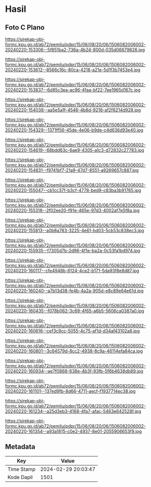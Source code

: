 # Hasil

## Foto C Plano

https://sirekap-obj-formc.kpu.go.id/ab72/pemilu/pdpr/15/06/08/20/06/1506082006002-20240220-153306--5f851ba2-736a-4b24-800d-035d06679826.jpg

https://sirekap-obj-formc.kpu.go.id/ab72/pemilu/pdpr/15/06/08/20/06/1506082006002-20240220-153612--8566c16c-80ca-4218-a21e-5d1f3b7453e4.jpg

https://sirekap-obj-formc.kpu.go.id/ab72/pemilu/pdpr/15/06/08/20/06/1506082006002-20240220-153837--6d85c3ea-ac96-4faa-bf22-7ee1965d167c.jpg

https://sirekap-obj-formc.kpu.go.id/ab72/pemilu/pdpr/15/06/08/20/06/1506082006002-20240220-154038--aa5e5a1f-4546-4b8d-9218-af2f6214d928.jpg

https://sirekap-obj-formc.kpu.go.id/ab72/pemilu/pdpr/15/06/08/20/06/1506082006002-20240220-154329--1371ff56-45de-4e06-b9de-c4d636d93e40.jpg

https://sirekap-obj-formc.kpu.go.id/ab72/pemilu/pdpr/15/06/08/20/06/1506082006002-20240220-154619--68bdd63c-6ae9-4305-a1c3-d72832c27783.jpg

https://sirekap-obj-formc.kpu.go.id/ab72/pemilu/pdpr/15/06/08/20/06/1506082006002-20240220-154831--f9741bf7-21a9-47d7-8551-a9269657c887.jpg

https://sirekap-obj-formc.kpu.go.id/ab72/pemilu/pdpr/15/06/08/20/06/1506082006002-20240220-155047--cb1cc37f-b3cf-4778-bed9-c83ba3b91765.jpg

https://sirekap-obj-formc.kpu.go.id/ab72/pemilu/pdpr/15/06/08/20/06/1506082006002-20240220-155318--2f02ee20-f91e-465e-97d3-4002af7e5f8a.jpg

https://sirekap-obj-formc.kpu.go.id/ab72/pemilu/pdpr/15/06/08/20/06/1506082006002-20240220-155813--a0b8a783-3225-4e61-bd03-5cb53c838ec3.jpg

https://sirekap-obj-formc.kpu.go.id/ab72/pemilu/pdpr/15/06/08/20/06/1506082006002-20240220-155935--f7305d7b-2d96-4f1e-ba2a-0c53fa1bd974.jpg

https://sirekap-obj-formc.kpu.go.id/ab72/pemilu/pdpr/15/06/08/20/06/1506082006002-20240220-160117--cfe4948b-6124-4ce2-b171-5da93f8e8d87.jpg

https://sirekap-obj-formc.kpu.go.id/ab72/pemilu/pdpr/15/06/08/20/06/1506082006002-20240220-160240--a7b13d38-fe4b-4a2a-905d-e8c89e64e61d.jpg

https://sirekap-obj-formc.kpu.go.id/ab72/pemilu/pdpr/15/06/08/20/06/1506082006002-20240220-160435--f078b062-3c69-4f65-a6b5-5606ca0387a0.jpg

https://sirekap-obj-formc.kpu.go.id/ab72/pemilu/pdpr/15/06/08/20/06/1506082006002-20240220-160616--cef3c9cc-5055-4c75-af1d-d34af43102a6.jpg

https://sirekap-obj-formc.kpu.go.id/ab72/pemilu/pdpr/15/06/08/20/06/1506082006002-20240220-160801--3c64579d-8cc2-4938-8c9a-46114efa84ca.jpg

https://sirekap-obj-formc.kpu.go.id/ab72/pemilu/pdpr/15/06/08/20/06/1506082006002-20240220-160934--ae7f0868-638e-4b3f-93fb-5f6b4638db89.jpg

https://sirekap-obj-formc.kpu.go.id/ab72/pemilu/pdpr/15/06/08/20/06/1506082006002-20240220-161101--137ed9fb-8d66-4711-aecf-f1937714ec38.jpg

https://sirekap-obj-formc.kpu.go.id/ab72/pemilu/pdpr/15/06/08/20/06/1506082006002-20240220-161234--a25d3eb3-4168-4fa7-afac-5463e642528f.jpg

https://sirekap-obj-formc.kpu.go.id/ab72/pemilu/pdpr/15/06/08/20/06/1506082006002-20240220-161354--a93a1815-c0e2-4937-8e01-2055906653f9.jpg


## Metadata

| Key        | Value               |
| ---------- | ------------------- |
| Time Stamp | 2024-02-29 20:03:47 |
| Kode Dapil | 1501                |



